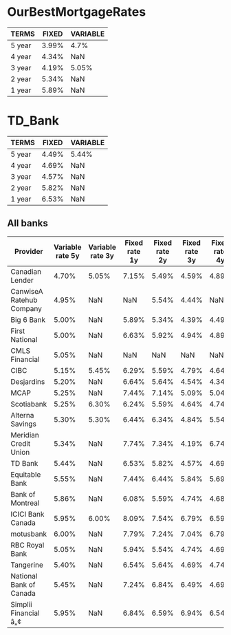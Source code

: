 # OurBestMortgageRates
| TERMS | FIXED  | VARIABLE |
|-------|--------|----------|
| 5 year | 3.99% | 4.7%     |
| 4 year | 4.34% | NaN      |
| 3 year | 4.19% | 5.05%    |
| 2 year | 5.34% | NaN      |
| 1 year | 5.89% | NaN      |

# TD_Bank
| TERMS | FIXED  | VARIABLE |
|-------|--------|----------|
| 5 year | 4.49% | 5.44%     |
| 4 year | 4.69% | NaN      |
| 3 year | 4.57% | NaN    |
| 2 year | 5.82% | NaN      |
| 1 year | 6.53% | NaN      |

## All banks
| Provider                     | Variable rate 5y | Variable rate 3y | Fixed rate 1y | Fixed rate 2y | Fixed rate 3y | Fixed rate 4y | Fixed rate 5y |
|------------------------------|-------------------|-------------------|----------------|----------------|----------------|----------------|----------------|
| Canadian Lender              | 4.70%             | 5.05%             | 7.15%          | 5.49%          | 4.59%          | 4.89%          | 3.99%          |
| CanwiseA Ratehub Company     | 4.95%             | NaN               | NaN            | 5.54%          | 4.44%          | NaN            | 4.29%          |
| Big 6 Bank                   | 5.00%             | NaN               | 5.89%          | 5.34%          | 4.39%          | 4.49%          | 4.44%          |
| First National               | 5.00%             | NaN               | 6.63%          | 5.92%          | 4.94%          | 4.89%          | 4.54%          |
| CMLS Financial               | 5.05%             | NaN               | NaN            | NaN            | NaN            | NaN            | 4.44%          |
| CIBC                         | 5.15%             | 5.45%             | 6.29%          | 5.59%          | 4.79%          | 4.64%          | 4.34%          |
| Desjardins                   | 5.20%             | NaN               | 6.64%          | 5.64%          | 4.54%          | 4.34%          | 4.29%          |
| MCAP                         | 5.25%             | NaN               | 7.44%          | 7.14%          | 5.09%          | 5.04%          | 4.74%          |
| Scotiabank                  | 5.25%             | 6.30%             | 6.24%          | 5.59%          | 4.64%          | 4.74%          | 4.69%          |
| Alterna Savings              | 5.30%             | 5.30%             | 6.44%          | 6.34%          | 4.84%          | 5.54%          | 4.69%          |
| Meridian Credit Union        | 5.34%             | NaN               | 7.74%          | 7.34%          | 4.19%          | 6.74%          | 4.09%          |
| TD Bank                      | 5.44%             | NaN               | 6.53%          | 5.82%          | 4.57%          | 4.69%          | 4.49%          |
| Equitable Bank               | 5.55%             | NaN               | 7.44%          | 6.44%          | 5.84%          | 5.69%          | 5.09%          |
| Bank of Montreal             | 5.86%             | NaN               | 6.08%          | 5.59%          | 4.74%          | 4.68%          | 4.45%          |
| ICICI Bank Canada            | 5.95%             | 6.00%             | 8.09%          | 7.54%          | 6.79%          | 6.59%          | 5.99%          |
| motusbank                    | 6.00%             | NaN               | 7.79%          | 7.24%          | 7.04%          | 6.79%          | 6.69%          |
| RBC Royal Bank               | 5.05%             | NaN               | 5.94%          | 5.54%          | 4.74%          | 4.69%          | 4.44%          |
| Tangerine                    | 5.40%             | NaN               | 6.54%          | 5.64%          | 4.69%          | 4.74%          | 4.79%          |
| National Bank of Canada      | 5.45%             | NaN               | 7.24%          | 6.84%          | 6.49%          | 4.69%          | 4.69%          |
| Simplii Financial â„¢       | 5.95%             | NaN               | 6.84%          | 6.59%          | 6.94%          | 6.54%          | 4.34%          |
